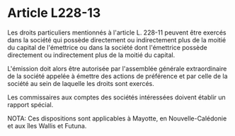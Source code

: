 # Article L228-13

Les droits particuliers mentionnés à l'article L. 228-11 peuvent être exercés dans la société qui possède directement ou indirectement plus de la moitié du capital de l'émettrice ou dans la société dont l'émettrice possède directement ou indirectement plus de la moitié du capital.

L'émission doit alors être autorisée par l'assemblée générale extraordinaire de la société appelée à émettre des actions de préférence et par celle de la société au sein de laquelle les droits sont exercés.

Les commissaires aux comptes des sociétés intéressées doivent établir un rapport spécial.

NOTA:
Ces dispositions sont applicables à Mayotte, en Nouvelle-Calédonie et aux îles Wallis et Futuna.
